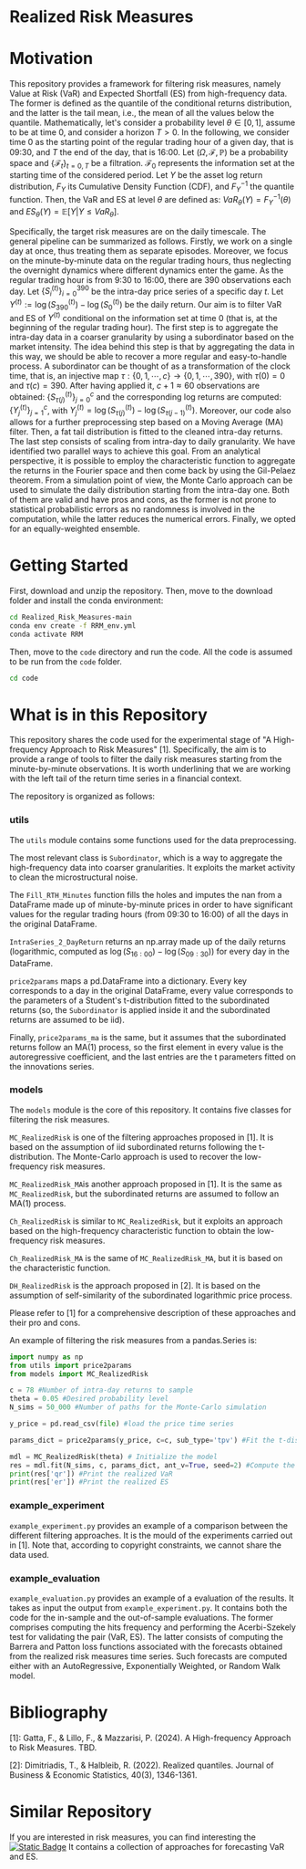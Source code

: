 # Realized Risk Measures


# Motivation

This repository provides a framework for filtering risk measures, namely Value at Risk (VaR) and Expected Shortfall (ES) from high-frequency data. The former is defined as the quantile of the conditional returns distribution, and the latter is the tail mean, i.e., the mean of all the values below the quantile. Mathematically, let's consider a probability level $`\theta\in[0,1]`$, assume to be at time 0, and consider a horizon $`T>0`$. In the following, we consider time 0 as the starting point of the regular trading hour of a given day, that is 09:30, and $T$ the end of the day, that is 16:00. Let $`(\Omega, \mathcal{F}, \mathbb{P})`$ be a probability space and $`\{\mathcal{F}_t\}_{t=0,T}`$ be a filtration. $`\mathcal{F}_0`$ represents the information set at the starting time of the considered period. Let $`Y`$ be the asset log return distribution, $`F_Y`$ its Cumulative Density Function (CDF), and $`F^{-1}_Y`$ the quantile function. Then, the VaR and ES at level $`\theta`$ are defined as: $`VaR_\theta(Y) = F_Y^{-1}(\theta)`$ and $`ES_\theta(Y) = \mathbb{E}[Y | Y \le VaR_\theta]`$.

Specifically, the target risk measures are on the daily timescale. The general pipeline can be summarized as follows. Firstly, we work on a single day at once, thus treating them as separate episodes. Moreover, we focus on the minute-by-minute data on the regular trading hours, thus neglecting the overnight dynamics where different dynamics enter the game. As the regular trading hour is from 9:30 to 16:00, there are 390 observations each day. Let $`\{S^{(t)}_i\}_{i=0}^{390}`$ be the intra-day price series of a specific day $`t`$. Let $`Y^{(t)}:=\log(S^{(t)}_{390})-\log(S^{(t)}_0)`$ be the daily return. Our aim is to filter VaR and ES of $`Y^{(t)}`$ conditional on the information set at time 0 (that is, at the beginning of the regular trading hour). The first step is to aggregate the intra-day data in a coarser granularity by using a subordinator based on the market intensity. The idea behind this step is that by aggregating the data in this way, we should be able to recover a more regular and easy-to-handle process. A subordinator can be thought of as a transformation of the clock time, that is, an injective map $`\tau:\{0, 1, \cdots, c\} \rightarrow \{0,1,\cdots,390\}`$, with $`\tau(0)=0`$ and $`\tau(c)=390`$. After having applied it, $`c+1\approx60`$ observations are obtained: $`\{S^{(t)}_{\tau(j)}\}_{j=0}^c`$ and the corresponding log returns are computed: $`\{Y^{(t)}_j\}_{j=1}^c`$, with $`Y^{(t)}_j = \log(S^{(t)}_{\tau(j)}) - \log(S^{(t)}_{\tau(j-1)})`$. Moreover, our code also allows for a further preprocessing step based on a Moving Average (MA) filter. Then, a fat tail distribution is fitted to the cleaned intra-day returns. The last step consists of scaling from intra-day to daily granularity. We have identified two parallel ways to achieve this goal. From an analytical perspective, it is possible to employ the characteristic function to aggregate the returns in the Fourier space and then come back by using the Gil-Pelaez theorem. From a simulation point of view, the Monte Carlo approach can be used to simulate the daily distribution starting from the intra-day one. Both of them are valid and have pros and cons, as the former is not prone to statistical probabilistic errors as no randomness is involved in the computation, while the latter reduces the numerical errors. Finally, we opted for an equally-weighted ensemble.

# Getting Started

First, download and unzip the repository. Then, move to the download folder and install the conda environment:
```bash
cd Realized_Risk_Measures-main
conda env create -f RRM_env.yml
conda activate RRM
```

Then, move to the ```code``` directory and run the code. All the code is assumed to be run from the ```code``` folder.
```bash
cd code
```

# What is in this Repository

This repository shares the code used for the experimental stage of "A High-frequency Approach to Risk Measures" [1]. Specifically, the aim is to provide a range of tools to filter the daily risk measures starting from the minute-by-minute observations. It is worth underlining that we are working with the left tail of the return time series in a financial context.

The repository is organized as follows:

### utils
The ```utils``` module contains some functions used for the data preprocessing.

The most relevant class is ```Subordinator```, which is a way to aggregate the high-frequency data into coarser granularities. It exploits the market activity to clean the microstructural noise.

The ```Fill_RTH_Minutes``` function fills the holes and imputes the nan from a DataFrame made up of minute-by-minute prices in order to have significant values for the regular trading hours (from 09:30 to 16:00) of all the days in the original DataFrame.

```IntraSeries_2_DayReturn``` returns an np.array made up of the daily returns (logarithmic, computed as $`\log(S_{16:00}) - \log(S_{09:30})`$) for every day in the DataFrame.

```price2params``` maps a pd.DataFrame into a dictionary. Every key corresponds to a day in the original DataFrame, every value corresponds to the parameters of a Student's t-distribution fitted to the subordinated returns (so, the ```Subordinator``` is applied inside it and the subordinated returns are assumed to be iid).

Finally, ```price2params_ma``` is the same, but it assumes that the subordinated returns follow an MA(1) process, so the first element in every value is the autoregressive coefficient, and the last entries are the t parameters fitted on the innovations series.

### models

The ```models``` module is the core of this repository. It contains five classes for filtering the risk measures.

```MC_RealizedRisk``` is one of the filtering approaches proposed in [1]. It is based on the assumption of iid subordinated returns following the t-distribution. The Monte-Carlo approach is used to recover the low-frequency risk measures.

```MC_RealizedRisk_MA```is another approach proposed in [1]. It is the same as ```MC_RealizedRisk```, but the subordinated returns are assumed to follow an MA(1) process.

```Ch_RealizedRisk``` is similar to ```MC_RealizedRisk```, but it exploits an approach based on the high-frequency characteristic function to obtain the low-frequency risk measures.

```Ch_RealizedRisk_MA``` is the same of ```MC_RealizedRisk_MA```, but it is based on the characteristic function.

```DH_RealizedRisk``` is the approach proposed in [2]. It is based on the assumption of self-similarity of the subordinated logarithmic price process.

Please refer to [1] for a comprehensive description of these approaches and their pro and cons.

An example of filtering the risk measures from a pandas.Series is:
```python
import numpy as np
from utils import price2params
from models import MC_RealizedRisk

c = 78 #Number of intra-day returns to sample
theta = 0.05 #Desired probability level
N_sims = 50_000 #Number of paths for the Monte-Carlo simulation

y_price = pd.read_csv(file) #load the price time series

params_dict = price2params(y_price, c=c, sub_type='tpv') #Fit the t-distribution for every day in y_price.index

mdl = MC_RealizedRisk(theta) # Initialize the model
res = mdl.fit(N_sims, c, params_dict, ant_v=True, seed=2) #Compute the realized risk measures
print(res['qr']) #Print the realized VaR
print(res['er']) #Print the realized ES
```

### example_experiment
```example_experiment.py``` provides an example of a comparison between the different filtering approaches. It is the mould of the experiments carried out in [1]. Note that, according to copyright constraints, we cannot share the data used.

### example_evaluation
```example_evaluation.py``` provides an example of a evaluation of the results. It takes as input the output from ```example_experiment.py```. It contains both the code for the in-sample and the out-of-sample evaluations. The former comprises computing the hits frequency and performing the Acerbi-Szekely test for validating the pair (VaR, ES). The latter consists of computing the Barrera and Patton loss functions associated with the forecasts obtained from the realized risk measures time series. Such forecasts are computed either with an AutoRegressive, Exponentially Weighted, or Random Walk model.

# Bibliography
[1]: Gatta, F., & Lillo, F., & Mazzarisi, P. (2024). A High-frequency Approach to Risk Measures. TBD.

[2]: Dimitriadis, T., & Halbleib, R. (2022). Realized quantiles. Journal of Business & Economic Statistics, 40(3), 1346-1361.

# Similar Repository
If you are interested in risk measures, you can find interesting the [![Static Badge](https://img.shields.io/badge/CAESar%20repository-blue?style=plastic)](https://github.com/fgt996/CAESar) It contains a collection of approaches for forecasting VaR and ES.

